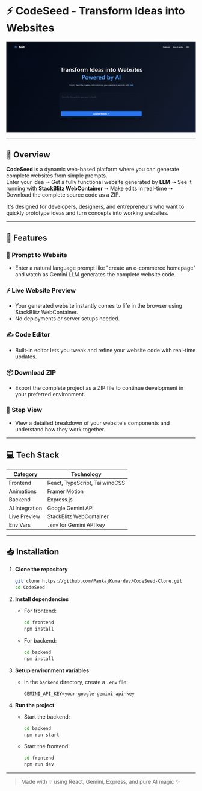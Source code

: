 # ⚡ CodeSeed - Transform Ideas into Websites
![image](/frontend/src/assets/image.png)

---

## 🌟 Overview

**CodeSeed** is a dynamic web-based platform where you can generate complete websites from simple prompts.  
Enter your idea ➝ Get a fully functional website generated by **LLM** ➝ See it running with **StackBlitz WebContainer** ➝ Make edits in real-time ➝ Download the complete source code as a ZIP.

It's designed for developers, designers, and entrepreneurs who want to quickly prototype ideas and turn concepts into working websites.

---

## 🚀 Features

### 🧠 Prompt to Website

- Enter a natural language prompt like "create an e-commerce homepage" and watch as Gemini LLM generates the complete website code.

### ⚡ Live Website Preview

- Your generated website instantly comes to life in the browser using StackBlitz WebContainer.
- No deployments or server setups needed.

### ✍️ Code Editor

- Built-in editor lets you tweak and refine your website code with real-time updates.

### 📦 Download ZIP

- Export the complete project as a ZIP file to continue development in your preferred environment.

### 📁 Step View

- View a detailed breakdown of your website's components and understand how they work together.

---

## 💻 Tech Stack

| **Category**   | **Technology**                 |
| -------------- | ------------------------------ |
| Frontend       | React, TypeScript, TailwindCSS |
| Animations     | Framer Motion                  |
| Backend        | Express.js                     |
| AI Integration | Google Gemini API              |
| Live Preview   | StackBlitz WebContainer        |
| Env Vars       | `.env` for Gemini API key      |

---

## 📥 Installation

1. **Clone the repository**

   ```bash
   git clone https://github.com/PankajKumardev/CodeSeed-Clone.git
   cd CodeSeed
   ```

2. **Install dependencies**

   - For frontend:
     ```bash
     cd frontend
     npm install
     ```
   - For backend:
     ```bash
     cd backend
     npm install
     ```

3. **Setup environment variables**

   - In the `backend` directory, create a `.env` file:
     ```
     GEMINI_API_KEY=your-google-gemini-api-key
     ```

4. **Run the project**
   - Start the backend:
     ```bash
     cd backend
     npm run start
     ```
   - Start the frontend:
     ```bash
     cd frontend
     npm run dev
     ```

---

> Made with 💡 using React, Gemini, Express, and pure AI magic ✨
